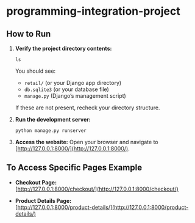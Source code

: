 # **programming-integration-project**

## **How to Run**

1. **Verify the project directory contents:**

    ```
    ls
    ```

    You should see:

    - `retail/` (or your Django app directory)
    - `db.sqlite3` (or your database file)
    - `manage.py` (Django’s management script)

    If these are not present, recheck your directory structure.

2. **Run the development server:**

    ```
    python manage.py runserver
    ```

3. **Access the website:**
   Open your browser and navigate to [http://127.0.0.1:8000/](http://127.0.0.1:8000/).

## **To Access Specific Pages Example**

-   **Checkout Page:**  
    [http://127.0.0.1:8000/checkout/](http://127.0.0.1:8000/checkout/)

-   **Product Details Page:**  
    [http://127.0.0.1:8000/product-details/](http://127.0.0.1:8000/product-details/)
